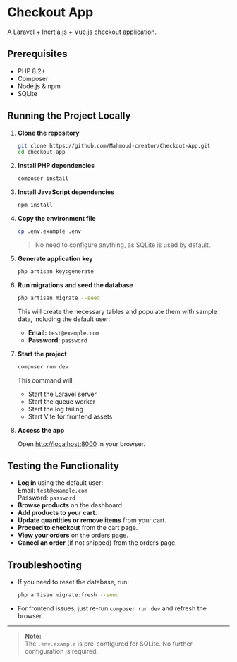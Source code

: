# Checkout App

A Laravel + Inertia.js + Vue.js checkout application.

## Prerequisites

- PHP 8.2+
- Composer
- Node.js & npm
- SQLite

## Running the Project Locally

1. **Clone the repository**

   ```bash
   git clone https://github.com/Mahmoud-creator/Checkout-App.git
   cd checkout-app
   ```

2. **Install PHP dependencies**

   ```bash
   composer install
   ```

3. **Install JavaScript dependencies**

   ```bash
   npm install
   ```

4. **Copy the environment file**

   ```bash
   cp .env.example .env
   ```

   > No need to configure anything, as SQLite is used by default.

5. **Generate application key**

   ```bash
   php artisan key:generate
   ```

6. **Run migrations and seed the database**

   ```bash
   php artisan migrate --seed
   ```

   This will create the necessary tables and populate them with sample data, including the default user:

   - **Email:** `test@example.com`
   - **Password:** `password`

7. **Start the project**

   ```bash
   composer run dev
   ```

   This command will:
   - Start the Laravel server
   - Start the queue worker
   - Start the log tailing
   - Start Vite for frontend assets

8. **Access the app**

   Open [http://localhost:8000](http://localhost:8000) in your browser.

## Testing the Functionality

- **Log in** using the default user:  
  Email: `test@example.com`  
  Password: `password`
- **Browse products** on the dashboard.
- **Add products to your cart.**
- **Update quantities or remove items** from your cart.
- **Proceed to checkout** from the cart page.
- **View your orders** on the orders page.
- **Cancel an order** (if not shipped) from the orders page.

## Troubleshooting

- If you need to reset the database, run:

  ```bash
  php artisan migrate:fresh --seed
  ```

- For frontend issues, just re-run `composer run dev` and refresh the browser.

---

> **Note:**  
> The `.env.example` is pre-configured for SQLite. No further configuration is required.
